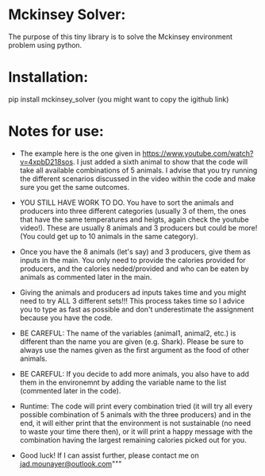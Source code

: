 # Mckinsey Solver:

The purpose of this tiny library is to solve the Mckinsey environment problem using python.

# Installation:

pip install mckinsey_solver (you might want to copy the igithub link)

# Notes for use:

- The example here is the one given in https://www.youtube.com/watch?v=4xpbD218sos. I just added a sixth animal to show that the code will take all available combinations of 5 animals. I advise that you try running the different scenarios discussed in the video within the code and make sure you get the same outcomes.
    
- YOU STILL HAVE WORK TO DO. You have to sort the animals and producers into three different categories (usually 3 of them, the ones that have the same temperatures and heigts, again check the youtube video!). These are usually 8 animals and 3 producers but could be more! (You could get up to 10 animals in the same category).
    
- Once you have the 8 animals (let's say) and 3 producers, give them as inputs in the main. You only need to provide the calories provided for producers, and the calories neded/provided and who can be eaten by animals as commented later in the main.
    
- Giving the animals and producers ad inputs takes time and you might need to try ALL 3 different sets!!! This process takes time so I advice you to type as fast as possible and don't underestimate the assignment because you have the code.

- BE CAREFUL: The name of the variables (animal1, animal2, etc.) is different than the name you are given (e.g. Shark). Please be sure to always use the names given as the first argument as the food of other animals.

- BE CAREFUL: If you decide to add more animals, you also have to add them in the environemnt by adding the variable name to the list (commented later in the code).
    
- Runtime: The code will print every combination tried (it will try all every possible combination of 5 animals with the three producers) and in the end, it will either print that the environment is not sustainable (no need to waste your time there then), or it will print a happy message with the combination having the largest remaining calories picked out for you.
    
- Good luck! If I can assist further, please contact me on jad.mounayer@outlook.com"""
